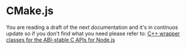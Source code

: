 # CMake.js

You are reading a draft of the next documentation and it's in continuos update so
if you don't find what you need please refer to: 
[C++ wrapper classes for the ABI-stable C APIs for Node.js](https://nodejs.github.io/node-addon-api/)